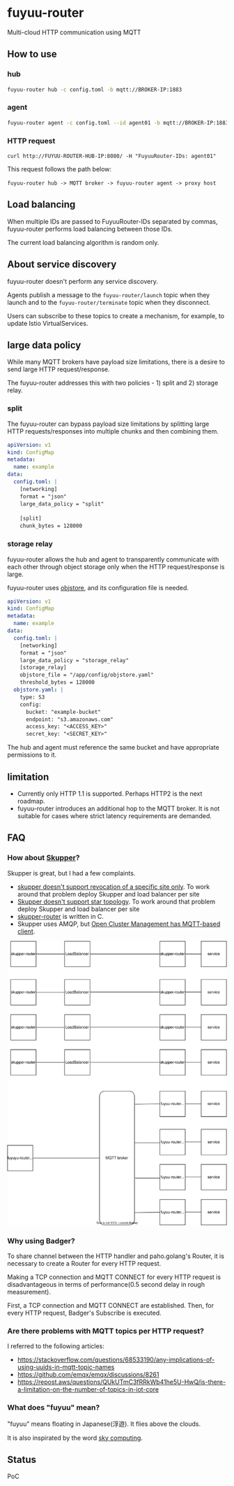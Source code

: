 # fuyuu-router

Multi-cloud HTTP communication using MQTT

## How to use

### hub

```bash
fuyuu-router hub -c config.toml -b mqtt://BROKER-IP:1883
```

### agent

```bash
fuyuu-router agent -c config.toml --id agent01 -b mqtt://BROKER-IP:1883 --proxy-host PROXY-HOST-IP
```

### HTTP request

```
curl http://FUYUU-ROUTER-HUB-IP:8080/ -H "FuyuuRouter-IDs: agent01"
```

This request follows the path below:

`fuyuu-router hub -> MQTT broker -> fuyuu-router agent -> proxy host`

## Load balancing

When multiple IDs are passed to FuyuuRouter-IDs separated by commas, fuyuu-router performs load balancing between those IDs.

The current load balancing algorithm is random only.

## About service discovery

fuyuu-router doesn't perform any service discovery. 

Agents publish a message to the `fuyuu-router/launch` topic when they launch and to the `fuyuu-router/terminate` topic when they disconnect. 

Users can subscribe to these topics to create a mechanism, for example, to update Istio VirtualServices.

## large data policy

While many MQTT brokers have payload size limitations, there is a desire to send large HTTP request/response.

The fuyuu-router addresses this with two policies - 1) split and 2) storage relay.

### split

The fuyuu-router can bypass payload size limitations by splitting large HTTP requests/responses into multiple chunks and then combining them.

```yaml
apiVersion: v1
kind: ConfigMap
metadata:
  name: example
data:
  config.toml: |
    [networking]
    format = "json"
    large_data_policy = "split"

    [split]
    chunk_bytes = 128000
```

### storage relay

fuyuu-router allows the hub and agent to transparently communicate with each other through object storage only when the HTTP request/response is large.

fuyuu-router uses [objstore](https://github.com/thanos-io/objstore), and its configuration file is needed.

```yaml
apiVersion: v1
kind: ConfigMap
metadata:
  name: example
data:
  config.toml: |
    [networking]
    format = "json"
    large_data_policy = "storage_relay"
    [storage_relay]
    objstore_file = "/app/config/objstore.yaml"
    threshold_bytes = 128000
  objstore.yaml: |
    type: S3
    config:
      bucket: "example-bucket"
      endpoint: "s3.amazonaws.com"
      access_key: "<ACCESS_KEY>"
      secret_key: "<SECRET_KEY>"
```

The hub and agent must reference the same bucket and have appropriate permissions to it.

## limitation

- Currently only HTTP 1.1 is supported. Perhaps HTTP2 is the next roadmap.
- fuyuu-router introduces an additional hop to the MQTT broker. It is not suitable for cases where strict latency requirements are demanded.

## FAQ

### How about [Skupper](https://github.com/skupperproject)?

Skupper is great, but I had a few complaints.

- [skupper doesn't support revocation of a specific site only](https://github.com/skupperproject/skupper/issues/779). To work around that problem deploy Skupper and load balancer per site
- [Skupper doesn't support star topology](https://github.com/skupperproject/skupper/issues/1215). To work around that problem deploy Skupper and load balancer per site
- [skupper-router](https://github.com/skupperproject/skupper-router) is written in C. 
- Skupper uses AMQP, but [Open Cluster Management has MQTT-based client](https://github.com/open-cluster-management-io/api/tree/v0.12.0/cloudevents).

![Skupper comparison](docs/skupper-comparison.svg)

### Why using Badger?

To share channel between the HTTP handler and paho.golang's Router, it is necessary to create a Router for every HTTP request.

Making a TCP connection and MQTT CONNECT for every HTTP request is disadvantageous in terms of performance(0.5 second delay in rough measurement).

First, a TCP connection and MQTT CONNECT are established. Then, for every HTTP request, Badger's Subscribe is executed.

### Are there problems with MQTT topics per HTTP request?

I referred to the following articles:

- https://stackoverflow.com/questions/68533190/any-implications-of-using-uuids-in-mqtt-topic-names
- https://github.com/emqx/emqx/discussions/8261
- https://repost.aws/questions/QUkUTmC3fRRkWb41he5U-HwQ/is-there-a-limitation-on-the-number-of-topics-in-iot-core

### What does "fuyuu" mean?

"fuyuu" means floating in Japanese(浮遊). It flies above the clouds.

It is also inspirated by the word [sky computing](https://dl.acm.org/doi/abs/10.1145/3458336.3465301).

## Status

PoC
